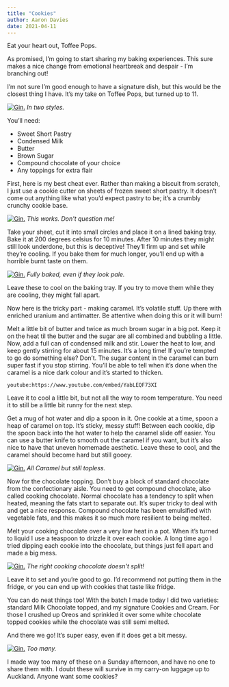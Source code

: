 ```yaml
---
title: "Cookies"
author: Aaron Davies
date: 2021-04-11
---
```


Eat your heart out, Toffee Pops.

As promised, I’m going to start sharing my baking experiences. This sure makes a nice change from emotional heartbreak and despair - I’m branching out!

I’m not sure I’m good enough to have a signature dish, but this would be the closest thing I have. It’s my take on Toffee Pops, but turned up to 11.

[![Gin.](/media/images/blog/cookies1.jpg)](/media/images/blog/cookies1.jpg)
_In two styles._

You’ll need:

* Sweet Short Pastry
* Condensed Milk
* Butter
* Brown Sugar
* Compound chocolate of your choice
* Any toppings for extra flair

First, here is my best cheat ever. Rather than making a biscuit from scratch, I just use a cookie cutter on sheets of frozen sweet short pastry. It doesn’t come out anything like what you’d expect pastry to be; it’s a crumbly crunchy cookie base.

[![Gin.](/media/images/blog/cookies2.jpg)](/media/images/blog/cookies2.jpg)
_This works. Don't question me!_

Take your sheet, cut it into small circles and place it on a lined baking tray. Bake it at 200 degrees celsius for 10 minutes. After 10 minutes they might still look underdone, but this is deceptive! They’ll firm up and set while they’re cooling. If you bake them for much longer, you’ll end up with a horrible burnt taste on them.

[![Gin.](/media/images/blog/cookies3.jpg)](/media/images/blog/cookies3.jpg)
_Fully baked, even if they look pale._

Leave these to cool on the baking tray. If you try to move them while they are cooling, they might fall apart.

Now here is the tricky part - making caramel. It’s volatile stuff. Up there with enriched uranium and antimatter. Be attentive when doing this or it will burn!

Melt a little bit of butter and twice as much brown sugar in a big pot. Keep it on the heat til the butter and the sugar are all combined and bubbling a little. Now, add a full can of condensed milk and stir. Lower the heat to low, and keep gently stirring for about 15 minutes. It’s a long time! If you’re tempted to go do something else? Don’t. The sugar content in the caramel can burn super fast if you stop stirring. You’ll be able to tell when it’s done when the caramel is a nice dark colour and it’s started to thicken.

`youtube:https://www.youtube.com/embed/YabLEQF73XI`

Leave it to cool a little bit, but not all the way to room temperature. You need it to still be a little bit runny for the next step.

Get a mug of hot water and dip a spoon in it. One cookie at a time, spoon a heap of caramel on top. It’s sticky, messy stuff! Between each cookie, dip the spoon back into the hot water to help the caramel slide off easier. You can use a butter knife to smooth out the caramel if you want, but it’s also nice to have that uneven homemade aesthetic.
Leave these to cool, and the caramel should become hard but still gooey.

[![Gin.](/media/images/blog/cookies4.jpg)](/media/images/blog/cookies4.jpg)
_All Caramel but still topless._

Now for the chocolate topping. Don’t buy a block of standard chocolate from the confectionary aisle. You need to get compound chocolate, also called cooking chocolate. Normal chocolate has a tendency to split when heated, meaning the fats start to separate out. It’s super tricky to deal with and get a nice response. Compound chocolate has been emulsified with vegetable fats, and this makes it so much more resilient to being melted.

Melt your cooking chocolate over a very low heat in a pot. When it’s turned to liquid I use a teaspoon to drizzle it over each cookie. A long time ago I tried dipping each cookie into the chocolate, but things just fell apart and made a big mess.

[![Gin.](/media/images/blog/cookies5.jpg)](/media/images/blog/cookies5.jpg)
_The right cooking chocolate doesn't split!_

Leave it to set and you’re good to go. I’d recommend not putting them in the fridge, or you can end up with cookies that taste like fridge.

You can do neat things too! With the batch I made today I did two varieties: standard Milk Chocolate topped, and my signature Cookies and Cream. For those I crushed up Oreos and sprinkled it over some white chocolate topped cookies while the chocolate was still semi melted.

And there we go! It’s super easy, even if it does get a bit messy.

[![Gin.](/media/images/blog/cookies6.jpg)](/media/images/blog/cookies6.jpg)
_Too many._

I made way too many of these on a Sunday afternoon, and have no one to share them with. I doubt these will survive in my carry-on luggage up to Auckland. Anyone want some cookies?
